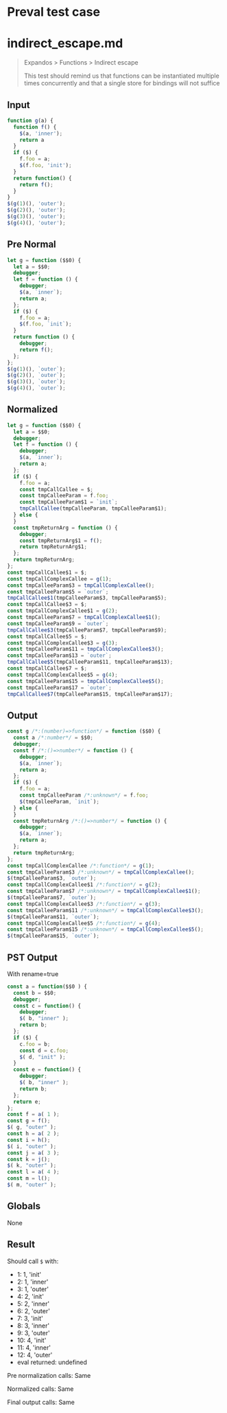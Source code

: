 # Preval test case

# indirect_escape.md

> Expandos > Functions > Indirect escape
>
> This test should remind us that functions can be instantiated multiple times concurrently and that a single store for bindings will not suffice

## Input

`````js filename=intro
function g(a) {
  function f() {
    $(a, 'inner');
    return a
  }
  if ($) {
    f.foo = a;
    $(f.foo, 'init');
  }
  return function() {
    return f();
  }
}
$(g(1)(), 'outer');
$(g(2)(), 'outer');
$(g(3)(), 'outer');
$(g(4)(), 'outer');
`````

## Pre Normal


`````js filename=intro
let g = function ($$0) {
  let a = $$0;
  debugger;
  let f = function () {
    debugger;
    $(a, `inner`);
    return a;
  };
  if ($) {
    f.foo = a;
    $(f.foo, `init`);
  }
  return function () {
    debugger;
    return f();
  };
};
$(g(1)(), `outer`);
$(g(2)(), `outer`);
$(g(3)(), `outer`);
$(g(4)(), `outer`);
`````

## Normalized


`````js filename=intro
let g = function ($$0) {
  let a = $$0;
  debugger;
  let f = function () {
    debugger;
    $(a, `inner`);
    return a;
  };
  if ($) {
    f.foo = a;
    const tmpCallCallee = $;
    const tmpCalleeParam = f.foo;
    const tmpCalleeParam$1 = `init`;
    tmpCallCallee(tmpCalleeParam, tmpCalleeParam$1);
  } else {
  }
  const tmpReturnArg = function () {
    debugger;
    const tmpReturnArg$1 = f();
    return tmpReturnArg$1;
  };
  return tmpReturnArg;
};
const tmpCallCallee$1 = $;
const tmpCallComplexCallee = g(1);
const tmpCalleeParam$3 = tmpCallComplexCallee();
const tmpCalleeParam$5 = `outer`;
tmpCallCallee$1(tmpCalleeParam$3, tmpCalleeParam$5);
const tmpCallCallee$3 = $;
const tmpCallComplexCallee$1 = g(2);
const tmpCalleeParam$7 = tmpCallComplexCallee$1();
const tmpCalleeParam$9 = `outer`;
tmpCallCallee$3(tmpCalleeParam$7, tmpCalleeParam$9);
const tmpCallCallee$5 = $;
const tmpCallComplexCallee$3 = g(3);
const tmpCalleeParam$11 = tmpCallComplexCallee$3();
const tmpCalleeParam$13 = `outer`;
tmpCallCallee$5(tmpCalleeParam$11, tmpCalleeParam$13);
const tmpCallCallee$7 = $;
const tmpCallComplexCallee$5 = g(4);
const tmpCalleeParam$15 = tmpCallComplexCallee$5();
const tmpCalleeParam$17 = `outer`;
tmpCallCallee$7(tmpCalleeParam$15, tmpCalleeParam$17);
`````

## Output


`````js filename=intro
const g /*:(number)=>function*/ = function ($$0) {
  const a /*:number*/ = $$0;
  debugger;
  const f /*:()=>number*/ = function () {
    debugger;
    $(a, `inner`);
    return a;
  };
  if ($) {
    f.foo = a;
    const tmpCalleeParam /*:unknown*/ = f.foo;
    $(tmpCalleeParam, `init`);
  } else {
  }
  const tmpReturnArg /*:()=>number*/ = function () {
    debugger;
    $(a, `inner`);
    return a;
  };
  return tmpReturnArg;
};
const tmpCallComplexCallee /*:function*/ = g(1);
const tmpCalleeParam$3 /*:unknown*/ = tmpCallComplexCallee();
$(tmpCalleeParam$3, `outer`);
const tmpCallComplexCallee$1 /*:function*/ = g(2);
const tmpCalleeParam$7 /*:unknown*/ = tmpCallComplexCallee$1();
$(tmpCalleeParam$7, `outer`);
const tmpCallComplexCallee$3 /*:function*/ = g(3);
const tmpCalleeParam$11 /*:unknown*/ = tmpCallComplexCallee$3();
$(tmpCalleeParam$11, `outer`);
const tmpCallComplexCallee$5 /*:function*/ = g(4);
const tmpCalleeParam$15 /*:unknown*/ = tmpCallComplexCallee$5();
$(tmpCalleeParam$15, `outer`);
`````

## PST Output

With rename=true

`````js filename=intro
const a = function($$0 ) {
  const b = $$0;
  debugger;
  const c = function() {
    debugger;
    $( b, "inner" );
    return b;
  };
  if ($) {
    c.foo = b;
    const d = c.foo;
    $( d, "init" );
  }
  const e = function() {
    debugger;
    $( b, "inner" );
    return b;
  };
  return e;
};
const f = a( 1 );
const g = f();
$( g, "outer" );
const h = a( 2 );
const i = h();
$( i, "outer" );
const j = a( 3 );
const k = j();
$( k, "outer" );
const l = a( 4 );
const m = l();
$( m, "outer" );
`````

## Globals

None

## Result

Should call `$` with:
 - 1: 1, 'init'
 - 2: 1, 'inner'
 - 3: 1, 'outer'
 - 4: 2, 'init'
 - 5: 2, 'inner'
 - 6: 2, 'outer'
 - 7: 3, 'init'
 - 8: 3, 'inner'
 - 9: 3, 'outer'
 - 10: 4, 'init'
 - 11: 4, 'inner'
 - 12: 4, 'outer'
 - eval returned: undefined

Pre normalization calls: Same

Normalized calls: Same

Final output calls: Same
